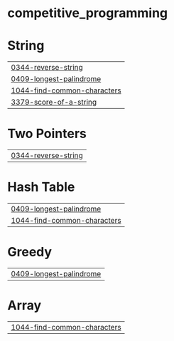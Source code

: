 # competitive_programming


# String
|  |
| ------- |
| [0344-reverse-string](https://github.com/teklumt/competitive_programming/tree/master/0344-reverse-string) |
| [0409-longest-palindrome](https://github.com/teklumt/competitive_programming/tree/master/0409-longest-palindrome) |
| [1044-find-common-characters](https://github.com/teklumt/competitive_programming/tree/master/1044-find-common-characters) |
| [3379-score-of-a-string](https://github.com/teklumt/competitive_programming/tree/master/3379-score-of-a-string) |
# Two Pointers
|  |
| ------- |
| [0344-reverse-string](https://github.com/teklumt/competitive_programming/tree/master/0344-reverse-string) |
# Hash Table
|  |
| ------- |
| [0409-longest-palindrome](https://github.com/teklumt/competitive_programming/tree/master/0409-longest-palindrome) |
| [1044-find-common-characters](https://github.com/teklumt/competitive_programming/tree/master/1044-find-common-characters) |
# Greedy
|  |
| ------- |
| [0409-longest-palindrome](https://github.com/teklumt/competitive_programming/tree/master/0409-longest-palindrome) |
# Array
|  |
| ------- |
| [1044-find-common-characters](https://github.com/teklumt/competitive_programming/tree/master/1044-find-common-characters) |
